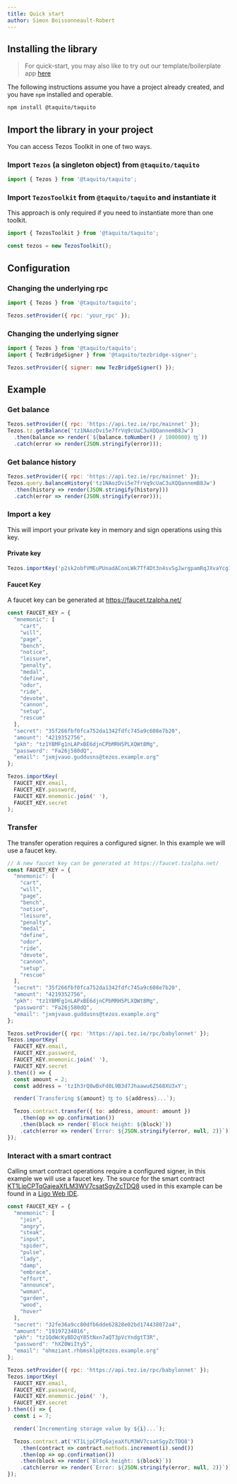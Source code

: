 ```yaml
---
title: Quick start
author: Simon Boissonneault-Robert
---
```


## Installing the library

> For quick-start, you may also like to try out our template/boilerplate app [here][boilerplate]

The following instructions assume you have a project already created, and you have `npm` installed and operable.

```sh
npm install @taquito/taquito
```

## Import the library in your project
You can access Tezos Toolkit in one of two ways.

### Import `Tezos` (a singleton object) from `@taquito/taquito`

```js
import { Tezos } from '@taquito/taquito';
```

### Import `TezosToolkit` from `@taquito/taquito` and instantiate it
This approach is only required if you need to instantiate more than one toolkit.

```js
import { TezosToolkit } from '@taquito/taquito';

const tezos = new TezosToolkit();
```

## Configuration

### Changing the underlying rpc

```js
import { Tezos } from '@taquito/taquito';

Tezos.setProvider({ rpc: 'your_rpc' });
```

### Changing the underlying signer

```js
import { Tezos } from '@taquito/taquito';
import { TezBridgeSigner } from '@taquito/tezbridge-signer';

Tezos.setProvider({ signer: new TezBridgeSigner() });
```

## Example

### Get balance

```js live noInline
Tezos.setProvider({ rpc: 'https://api.tez.ie/rpc/mainnet' });
Tezos.tz.getBalance('tz1NAozDvi5e7frVq9cUaC3uXQQannemB8Jw')
  .then(balance => render(`${balance.toNumber() / 1000000} ꜩ`))
  .catch(error => render(JSON.stringify(error)));
```

### Get balance history

```js live noInline
Tezos.setProvider({ rpc: 'https://api.tez.ie/rpc/mainnet' });
Tezos.query.balanceHistory('tz1NAozDvi5e7frVq9cUaC3uXQQannemB8Jw')
  .then(history => render(JSON.stringify(history)))
  .catch(error => render(JSON.stringify(error)));
```

### Import a key
This will import your private key in memory and sign operations using this key.

#### Private key

```js
Tezos.importKey('p2sk2obfVMEuPUnadAConLWk7Tf4Dt3n4svSgJwrgpamRqJXvaYcg1');
```

#### Faucet Key
A faucet key can be generated at https://faucet.tzalpha.net/

```js
const FAUCET_KEY = {
  "mnemonic": [
    "cart",
    "will",
    "page",
    "bench",
    "notice",
    "leisure",
    "penalty",
    "medal",
    "define",
    "odor",
    "ride",
    "devote",
    "cannon",
    "setup",
    "rescue"
  ],
  "secret": "35f266fbf0fca752da1342fdfc745a9c608e7b20",
  "amount": "4219352756",
  "pkh": "tz1YBMFg1nLAPxBE6djnCPbMRH5PLXQWt8Mg",
  "password": "Fa26j580dQ",
  "email": "jxmjvauo.guddusns@tezos.example.org"
};

Tezos.importKey(
  FAUCET_KEY.email,
  FAUCET_KEY.password,
  FAUCET_KEY.mnemonic.join(' '),
  FAUCET_KEY.secret
);
```

### Transfer

The transfer operation requires a configured signer. In this example we will use a faucet key.

```js live noInline
// A new faucet key can be generated at https://faucet.tzalpha.net/
const FAUCET_KEY = {
  "mnemonic": [
    "cart",
    "will",
    "page",
    "bench",
    "notice",
    "leisure",
    "penalty",
    "medal",
    "define",
    "odor",
    "ride",
    "devote",
    "cannon",
    "setup",
    "rescue"
  ],
  "secret": "35f266fbf0fca752da1342fdfc745a9c608e7b20",
  "amount": "4219352756",
  "pkh": "tz1YBMFg1nLAPxBE6djnCPbMRH5PLXQWt8Mg",
  "password": "Fa26j580dQ",
  "email": "jxmjvauo.guddusns@tezos.example.org"
};

Tezos.setProvider({ rpc: 'https://api.tez.ie/rpc/babylonnet' });
Tezos.importKey(
  FAUCET_KEY.email,
  FAUCET_KEY.password,
  FAUCET_KEY.mnemonic.join(' '),
  FAUCET_KEY.secret
).then(() => {
  const amount = 2;
  const address = 'tz1h3rQ8wBxFd8L9B3d7Jhaawu6Z568XU3xY';

  render(`Transfering ${amount} ꜩ to ${address}...`);

  Tezos.contract.transfer({ to: address, amount: amount })
    .then(op => op.confirmation())
    .then(block => render(`Block height: ${block}`))
    .catch(error => render(`Error: ${JSON.stringify(error, null, 2)}`));
});
```

### Interact with a smart contract
Calling smart contract operations require a configured signer, in this example we will use a faucet key. The source for the smart contract [KT1LjpCPTqGajeaXfLM3WV7csatSgyZcTDQ8][smart_contract_on_better_call_dev] used in this example can be found in a [Ligo Web IDE][smart_contract_source].

```js live noInline
const FAUCET_KEY = {
  "mnemonic": [
    "join",
    "angry",
    "steak",
    "input",
    "spider",
    "pulse",
    "lady",
    "damp",
    "embrace",
    "effort",
    "announce",
    "woman",
    "garden",
    "wood",
    "hover"
  ],
  "secret": "32fe36a9cc80dfb6dde62828e02bd174438072a4",
  "amount": "19197234016",
  "pkh": "tz1QdWcKyBD2qY85tNxn7aQT3pVcYndgtT3R",
  "password": "hXZ0WiIty5",
  "email": "ohmziant.rhbmsklp@tezos.example.org"
};

Tezos.setProvider({ rpc: 'https://api.tez.ie/rpc/babylonnet' });
Tezos.importKey(
  FAUCET_KEY.email,
  FAUCET_KEY.password,
  FAUCET_KEY.mnemonic.join(' '),
  FAUCET_KEY.secret
).then(() => {
  const i = 7;

  render(`Incrementing storage value by ${i}...`);

  Tezos.contract.at('KT1LjpCPTqGajeaXfLM3WV7csatSgyZcTDQ8')
    .then(contract => contract.methods.increment(i).send())
    .then(op => op.confirmation())
    .then(block => render(`Block height: ${block}`))
    .catch(error => render(`Error: ${JSON.stringify(error, null, 2)}`));
});
```

[boilerplate]: https://github.com/ecadlabs/taquito-boilerplate
[smart_contract_source]: https://ide.ligolang.org/p/CelcoaDRK5mLFDmr5rSWug
[smart_contract_on_better_call_dev]: https://better-call.dev/babylon/KT1LjpCPTqGajeaXfLM3WV7csatSgyZcTDQ8/operations
